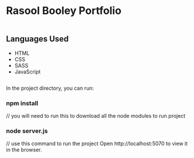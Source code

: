 # Rasool Booley Portfolio

```
```

## Languages Used

- HTML
- CSS
- SASS
- JavaScript

```
```

In the project directory, you can run:

### npm install 
// you will need to run this to download all the node modules to run project

### node server.js 
// use this command to run the project
Open http://localhost:5070 to view it in the browser.




